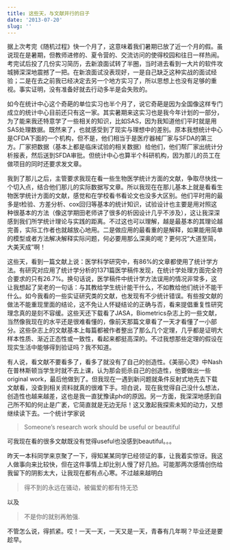 ```yaml
---
title: 这些天，与文献并行的日子
date: '2013-07-20'
slug: ''
---
```


据上次考完《随机过程》快一个月了，这意味着我们暑期已放了近一个月的假。虽说现在是暑期，但教师进修的、夏令营的、交流访问的使得校园和往日一样热闹。考完试后投了几份实习简历，去新浪面试转了半圈，当时进去看到一大片的软件攻城狮深深地震撼了一把。在新浪面试没表现好，一是自己缺乏这种实战的面试经验；二是在去之前我已经决定去另一个地方实习了，所以思想上也没有足够的重视。事实证明，没有准备好就去行动多半是会失败的。

如今在统计中心这个奇葩的单位实习也半个月了，说它奇葩是因为全国像这样专门成立的统计中心目前还只有这一家。其实暑期来这实习也是我今年计划的一部分，为了能来我还特意学了一些相关的知识，比如SAS，因为我知道他们平时就是用SAS处理数据。既然来了，也就感受到了现实与理想中的差别。原本我想统计中心是CFDA下面的一个机构，但不是，他们相当于是医疗器械厂家与SFDA的第三方。厂家把数据（基本上都是临床试验的相关数据）给他们，他们帮厂家出统计分析报表，然后送到SFDA审批。但统计中心也算半个科研机构，因为那儿的员工在做项目的同时还要求发文章。

我到了那儿之后，主管要求我现在看一些生物医学统计方面的文献，争取尽快找一个切入点，结合他们那儿的实际数据写文章。所以我现在在那儿基本上就是看看生物医学统计方面的文献，感觉和在学校看书看论文也没多大区别。他们平时用的最多是t检验、方差分析、cox回归等基本的统计知识，试验设计也主要是用对照这种很基本的方法（像这学期田老师讲了很多的析因设计几乎不涉及），这让我深深感到我们所学统计理论与实践的距离。不过这也可以理解，越是最基本的其理论越完善，实际工作者也就越放心地用。二是做应用的最看重的是解释，如果能用简单的模型或者方法解决解释实际问题，何必要用那么深奥的呢？更何况“大道至简，大美天成”啊！

 这些天，看到一篇文献上说：医学科学研究中，有86%的文章都使用了统计学方法。有研究对应用了统计学分析的1371篇医学稿件发现，在统计学处理方面完全符合要求的只有26.7%。换句话说，医学稿件中统计学方法误用的情况非常多，这让我想起了吴老的一句话：与其教给学生统计能干什么，不如教给他们统计不能干什么。如今我看的一些实证研究类的文献，也发现有不少统计错误。有些按文献的做法不能重现里面的结论，这不免让人怀疑结论的正确与否，看来提倡重复性研究理念真的是刻不容缓。这些天还下载看了JASA，Biometrics杂志上的一些文献，当然像我现在的水平还是很难看懂的，像前天那篇文章看了一天才看懂了一小部分。这些杂志上的文献基本上每篇都被作者整出了那么几个定理，几乎都是证明大样本性质、渐近正态性或一致性，看起来都挺高深的。不过我想那些定理的假设在现实生活中能够得到验证吗？我不知道。
 
 有人说，看文献不要看多了，看多了就没有了自己的创造性。《美丽心灵》中Nash在普林斯顿当学生时就不去上课，认为那会扼杀自己的创造性，他要做出一些original work，最后他做到了。但我现在一遇到新问题就条件反射式地先去下载文献看，没查到相关资料就真的很难下手。坦白说，现在我觉得自己没什么想法，创造性也越来越差，这也是我一直犹豫读phd的原因。另一方面，我深深地感到自己所不知的何止是广袤，它简直就是无边无际！这又激起我探索未知的动力，又想继续读下去。一个统计学家说
 
 > Someone’s research work should be useful or beautiful
 
 可我现在看的很多文献既没有觉得useful也没感到beautiful。。。

昨天一本科同学来京聚了一下，得知某某同学已经领证的事，让我着实惊讶。我这人做事向来比较快，但在这件事情上却比别人慢了好几拍。可能那两次感情创伤给我留下的阴影太大，让我现在都有点心寒。不过越来越明白

> 得不到的永远在骚动，被偏爱的都有恃无恐

以及

> 不是你的就别再勉强.

不管怎么说，得抓紧。哎！一天一天，一天又是一天，青春有几年啊？毕业还是要趁早。


